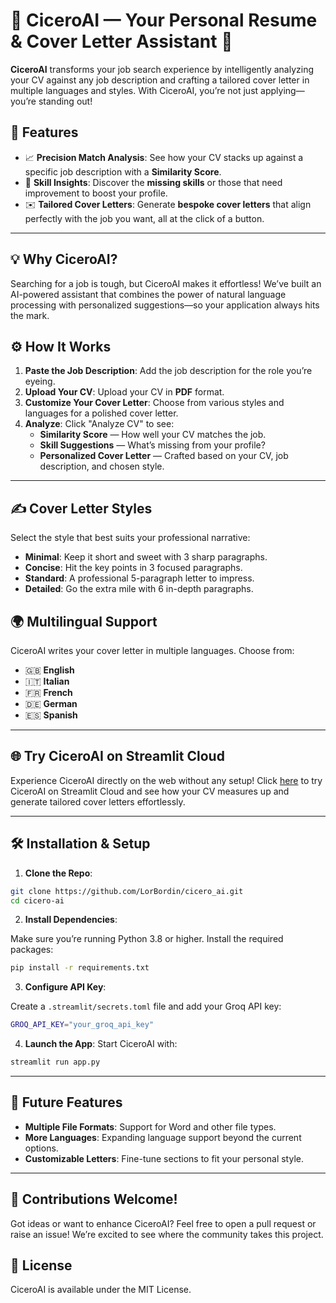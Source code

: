 # 🎩 CiceroAI — Your Personal Resume & Cover Letter Assistant 📝

**CiceroAI** transforms your job search experience by intelligently analyzing your CV against any job description and crafting a tailored cover letter in multiple languages and styles. With CiceroAI, you’re not just applying—you’re standing out!

## 🚀 Features

- 📈 **Precision Match Analysis**: See how your CV stacks up against a specific job description with a **Similarity Score**.
- 🎯 **Skill Insights**: Discover the **missing skills** or those that need improvement to boost your profile.
- ✉️ **Tailored Cover Letters**: Generate **bespoke cover letters** that align perfectly with the job you want, all at the click of a button.

---

## 💡 Why CiceroAI?

Searching for a job is tough, but CiceroAI makes it effortless! We’ve built an AI-powered assistant that combines the power of natural language processing with personalized suggestions—so your application always hits the mark.

## ⚙️ How It Works

1. **Paste the Job Description**: Add the job description for the role you’re eyeing.
2. **Upload Your CV**: Upload your CV in **PDF** format.
3. **Customize Your Cover Letter**: Choose from various styles and languages for a polished cover letter.
4. **Analyze**: Click "Analyze CV" to see:
    - **Similarity Score** — How well your CV matches the job.
    - **Skill Suggestions** — What’s missing from your profile?
    - **Personalized Cover Letter** — Crafted based on your CV, job description, and chosen style.

---

## ✍️ Cover Letter Styles

Select the style that best suits your professional narrative:

- **Minimal**: Keep it short and sweet with 3 sharp paragraphs.
- **Concise**: Hit the key points in 3 focused paragraphs.
- **Standard**: A professional 5-paragraph letter to impress.
- **Detailed**: Go the extra mile with 6 in-depth paragraphs.

## 🌍 Multilingual Support

CiceroAI writes your cover letter in multiple languages. Choose from:

- 🇬🇧 **English**
- 🇮🇹 **Italian**
- 🇫🇷 **French**
- 🇩🇪 **German**
- 🇪🇸 **Spanish**

---

## 🌐 Try CiceroAI on Streamlit Cloud
Experience CiceroAI directly on the web without any setup! 
Click [here](https://cicero-ai.streamlit.app/) to try CiceroAI on Streamlit Cloud and see how your CV measures up and generate tailored cover letters effortlessly.

---

## 🛠️ Installation & Setup

1. **Clone the Repo**:

```bash
git clone https://github.com/LorBordin/cicero_ai.git
cd cicero-ai
```

2. **Install Dependencies**:

Make sure you’re running Python 3.8 or higher. Install the required packages:

```bash
pip install -r requirements.txt
```

3. **Configure API Key**:

Create a `.streamlit/secrets.toml` file and add your Groq API key:

```bash
GROQ_API_KEY="your_groq_api_key"
```

4. **Launch the App**:
Start CiceroAI with:

```bash
streamlit run app.py
```

---

## 🌟 Future Features
- **Multiple File Formats**: Support for Word and other file types.
- **More Languages**: Expanding language support beyond the current options.
- **Customizable Letters**: Fine-tune sections to fit your personal style.

---

## 🙌 Contributions Welcome!

Got ideas or want to enhance CiceroAI? Feel free to open a pull request or raise an issue! We’re excited to see where the community takes this project.

## 📜 License

CiceroAI is available under the MIT License.